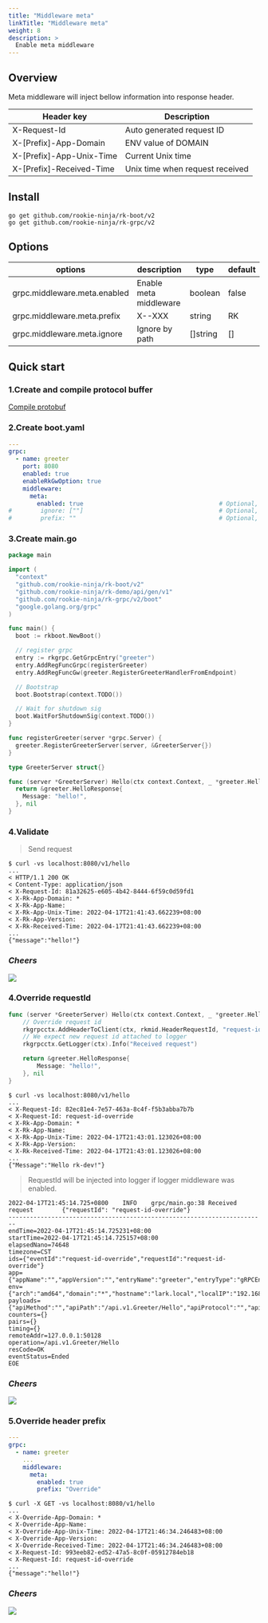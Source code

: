```yaml
---
title: "Middleware meta"
linkTitle: "Middleware meta"
weight: 8
description: >
  Enable meta middleware
---
```


## Overview
Meta middleware will inject bellow information into response header.

| Header key               | Description                     |
|--------------------------|---------------------------------|
| X-Request-Id             | Auto generated request ID       |
| X-[Prefix]-App-Domain    | ENV value of DOMAIN             |
| X-[Prefix]-App-Unix-Time | Current Unix time               |
| X-[Prefix]-Received-Time | Unix time when request received |

## Install
```shell script
go get github.com/rookie-ninja/rk-boot/v2
go get github.com/rookie-ninja/rk-grpc/v2
```

## Options
| options                     | description                        | type     | default |
|-----------------------------|------------------------|----------|-------|
| grpc.middleware.meta.enabled | Enable meta middleware | boolean  | false |
| grpc.middleware.meta.prefix  | X-<Prefix>-XXX         | string   | RK    |
| grpc.middleware.meta.ignore  | Ignore by path         | []string | []    |

## Quick start
### 1.Create and compile protocol buffer
[Compile protobuf](/en/docs/rk-boot/user-guide/grpc/basic/buf/)

### 2.Create boot.yaml
```yaml
---
grpc:
  - name: greeter
    port: 8080
    enabled: true
    enableRkGwOption: true
    middleware:
      meta:
        enabled: true                                      # Optional, default: false
#        ignore: [""]                                      # Optional, default: []
#        prefix: ""                                        # Optional, default: "RK"
```

### 3.Create main.go
```go
package main

import (
  "context"
  "github.com/rookie-ninja/rk-boot/v2"
  "github.com/rookie-ninja/rk-demo/api/gen/v1"
  "github.com/rookie-ninja/rk-grpc/v2/boot"
  "google.golang.org/grpc"
)

func main() {
  boot := rkboot.NewBoot()

  // register grpc
  entry := rkgrpc.GetGrpcEntry("greeter")
  entry.AddRegFuncGrpc(registerGreeter)
  entry.AddRegFuncGw(greeter.RegisterGreeterHandlerFromEndpoint)

  // Bootstrap
  boot.Bootstrap(context.TODO())

  // Wait for shutdown sig
  boot.WaitForShutdownSig(context.TODO())
}

func registerGreeter(server *grpc.Server) {
  greeter.RegisterGreeterServer(server, &GreeterServer{})
}

type GreeterServer struct{}

func (server *GreeterServer) Hello(ctx context.Context, _ *greeter.HelloRequest) (*greeter.HelloResponse, error) {
  return &greeter.HelloResponse{
    Message: "hello!",
  }, nil
}
```

### 4.Validate
> Send request

```shell script
$ curl -vs localhost:8080/v1/hello
...
< HTTP/1.1 200 OK
< Content-Type: application/json
< X-Request-Id: 81a32625-e605-4b42-8444-6f59c0d59fd1
< X-Rk-App-Domain: *
< X-Rk-App-Name: 
< X-Rk-App-Unix-Time: 2022-04-17T21:41:43.662239+08:00
< X-Rk-App-Version: 
< X-Rk-Received-Time: 2022-04-17T21:41:43.662239+08:00
...
{"message":"hello!"}
```

### _**Cheers**_
![](/rk-boot/user-guide/cheers.png)

### 4.Override requestId
```go
func (server *GreeterServer) Hello(ctx context.Context, _ *greeter.HelloRequest) (*greeter.HelloResponse, error) {
    // Override request id
    rkgrpcctx.AddHeaderToClient(ctx, rkmid.HeaderRequestId, "request-id-override")
    // We expect new request id attached to logger
    rkgrpcctx.GetLogger(ctx).Info("Received request")

    return &greeter.HelloResponse{
        Message: "hello!",
    }, nil
}
```

```shell script
$ curl -vs localhost:8080/v1/hello
...
< X-Request-Id: 82ec81e4-7e57-463a-8c4f-f5b3abba7b7b
< X-Request-Id: request-id-override
< X-Rk-App-Domain: *
< X-Rk-App-Name: 
< X-Rk-App-Unix-Time: 2022-04-17T21:43:01.123026+08:00
< X-Rk-App-Version: 
< X-Rk-Received-Time: 2022-04-17T21:43:01.123026+08:00
...
{"Message":"Hello rk-dev!"}
```

> RequestId will be injected into logger if logger middleware was enabled.

```shell script
2022-04-17T21:45:14.725+0800    INFO    grpc/main.go:38 Received request        {"requestId": "request-id-override"}
------------------------------------------------------------------------
endTime=2022-04-17T21:45:14.725231+08:00
startTime=2022-04-17T21:45:14.725157+08:00
elapsedNano=74648
timezone=CST
ids={"eventId":"request-id-override","requestId":"request-id-override"}
app={"appName":"","appVersion":"","entryName":"greeter","entryType":"gRPCEntry"}
env={"arch":"amd64","domain":"*","hostname":"lark.local","localIP":"192.168.101.5","os":"darwin"}
payloads={"apiMethod":"","apiPath":"/api.v1.Greeter/Hello","apiProtocol":"","apiQuery":"","grpcMethod":"Hello","grpcService":"api.v1.Greeter","grpcType":"UnaryServer","gwMethod":"GET","gwPath":"/v1/hello","gwScheme":"http","gwUserAgent":"curl/7.64.1","userAgent":""}
counters={}
pairs={}
timing={}
remoteAddr=127.0.0.1:50128
operation=/api.v1.Greeter/Hello
resCode=OK
eventStatus=Ended
EOE
```

### _**Cheers**_
![](/rk-boot/user-guide/cheers.png)

### 5.Override header prefix
```yaml
---
grpc:
  - name: greeter
    ...
    middleware:
      meta:
        enabled: true
        prefix: "Override"
```

```shell script
$ curl -X GET -vs localhost:8080/v1/hello
...
< X-Override-App-Domain: *
< X-Override-App-Name: 
< X-Override-App-Unix-Time: 2022-04-17T21:46:34.246483+08:00
< X-Override-App-Version: 
< X-Override-Received-Time: 2022-04-17T21:46:34.246483+08:00
< X-Request-Id: 993eeb82-ed52-47a5-8c0f-05912784eb18
< X-Request-Id: request-id-override
...
{"message":"hello!"}
```

### _**Cheers**_
![](/rk-boot/user-guide/cheers.png)